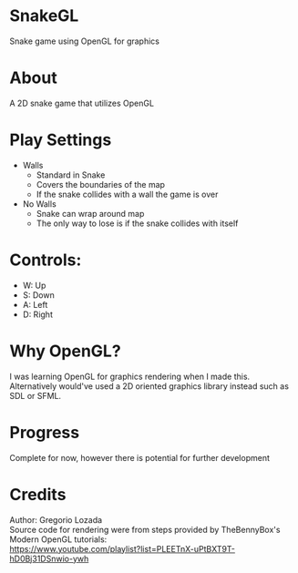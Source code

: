 # SnakeGL
Snake game using OpenGL for graphics
# About
A 2D snake game that utilizes OpenGL
# Play Settings
- Walls
  - Standard in Snake
  - Covers the boundaries of the map
  - If the snake collides with a wall the game is over
- No Walls
  - Snake can wrap around map
  - The only way to lose is if the snake collides with itself
# Controls:
- W: Up
- S: Down
- A: Left
- D: Right
# Why OpenGL?
I was learning OpenGL for graphics rendering when I made this. 
Alternatively would've used a 2D oriented graphics library instead
such as SDL or SFML.
# Progress
Complete for now, however there is potential for further development
# Credits
Author: Gregorio Lozada</br>
Source code for rendering were from steps provided by TheBennyBox's Modern OpenGL tutorials:</br>
https://www.youtube.com/playlist?list=PLEETnX-uPtBXT9T-hD0Bj31DSnwio-ywh
